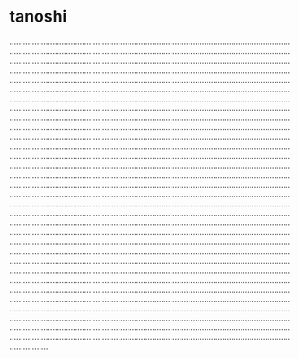 # tanoshi

.................................................................................................................................................................................................................................................................................................................................................................................................................................................................................................................................................................................................................................................................................................................................................................................................................................................................................................................................................................................................................................................................................................................................................................................................................................................................................................................................................................................................................................................................................................................................................................................................................................................................................................................................................................................................................................................................................................................................................................................................................................................................................................................................................................................................................................................................................................................................................................................................................................................................................................................................................................................................................................................................................................................................................................................................................................................................................................................................................................................................................................................................................................................................................................................................................................................................................................................................................................................................................................................................................................................................................................................................................................................................................................................................................................................................................................................................................................................................................................................................................................................................................................................................................
